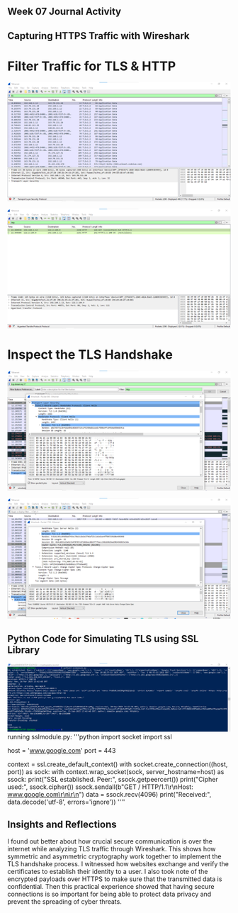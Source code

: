 ## Week 07 Journal Activity
## Capturing HTTPS Traffic with Wireshark
# Filter Traffic for TLS & HTTP
![Image Description](./images/Week7_tls.png)

![Image Description](./images/Week7_http.png)
# Inspect the TLS Handshake

![Image Description](./images/Week7_client_hello.png)

![Image Description](./images/Week7_server_hello.png)

## Python Code for Simulating TLS using SSL Library

![Image Description](./images/Week7_python.png)
running sslmodule.py: 
'''python
import socket
import ssl


host = 'www.google.com'
port = 443

context = ssl.create_default_context()
with socket.create_connection((host, port)) as sock:
    with context.wrap_socket(sock, server_hostname=host) as ssock:
        print("SSL established. Peer:", ssock.getpeercert())
        print("Cipher used:", ssock.cipher())
        ssock.sendall(b"GET / HTTP/1.1\r\nHost: www.google.com\r\n\r\n")
        data = ssock.recv(4096)
        print("Received:", data.decode('utf-8', errors='ignore')) ''''






## Insights and Reflections
I found out better about how crucial secure communication is over the internet while analyzing TLS traffic through Wireshark. This shows how symmetric and asymmetric cryptography work together to implement the TLS handshake process. I witnessed how websites exchange and verify the certificates to establish their identity to a user. I also took note of the encrypted payloads over HTTPS to make sure that the transmitted data is confidential. Then this practical experience showed that having secure connections is so important for being able to protect data privacy and prevent the spreading of cyber threats.

